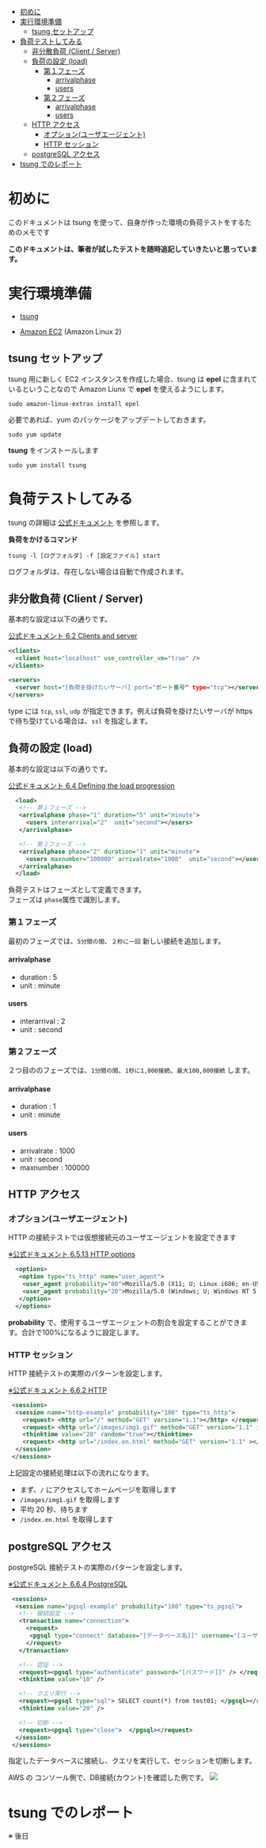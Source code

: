 <!-- code_chunk_output -->

- [初めに](#初めに)
- [実行環境準備](#実行環境準備)
  - [tsung セットアップ](#tsung-セットアップ)
- [負荷テストしてみる](#負荷テストしてみる)
  - [非分散負荷 (Client / Server)](#非分散負荷-client-server)
  - [負荷の設定 (load)](#負荷の設定-load)
    - [第１フェーズ](#第1フェーズ)
      - [arrivalphase](#arrivalphase)
      - [users](#users)
    - [第２フェーズ](#第2フェーズ)
      - [arrivalphase](#arrivalphase-1)
      - [users](#users-1)
  - [HTTP アクセス](#http-アクセス)
    - [オプション(ユーザエージェント)](#オプションユーザエージェント)
    - [HTTP セッション](#http-セッション)
  - [postgreSQL アクセス](#postgresql-アクセス)
- [tsung でのレポート](#tsung-でのレポート)

<!-- /code_chunk_output -->


# 初めに

このドキュメントは tsung を使って、自身が作った環境の負荷テストをするためのメモです

**このドキュメントは、筆者が試したテストを随時追記していきたいと思っています。**

# 実行環境準備

- [tsung](http://tsung.erlang-projects.org/)

- [Amazon EC2](https://aws.amazon.com/jp/ec2/) (Amazon Linux 2)

## tsung セットアップ
tsung 用に新しく EC2 インスタンスを作成した場合、tsung は **epel** に含まれているということなので Amazon Liunx で **epel** を使えるようにします。

```
sudo amazon-linux-extras install epel
```

必要であれば、yum のパッケージをアップデートしておきます。

```
sudo yum update
```

**tsung** をインストールします

```
sudo yum install tsung
```

# 負荷テストしてみる

tsung の詳細は [公式ドキュメント](http://tsung.erlang-projects.org/user_manual/) を参照します。

**負荷をかけるコマンド**

```
tsung -l [ログフォルダ] -f [設定ファイル] start 
```
ログフォルダは、存在しない場合は自動で作成されます。

## 非分散負荷 (Client / Server)
基本的な設定は以下の通りです。

[公式ドキュメント 6.2 Clients and server](http://tsung.erlang-projects.org/user_manual/conf-client-server.html)

```xml
<clients>
  <client host="localhost" use_controller_vm="true" />
</clients>

<servers>
  <server host="[負荷を掛けたいサーバ] port="ポート番号" type="tcp"></server>
</servers>
```
type には `tcp`, `ssl`, `udp` が指定できます。例えば負荷を掛けたいサーバが https で待ち受けている場合は、`ssl` を指定します。

## 負荷の設定 (load)
基本的な設定は以下の通りです。

[公式ドキュメント 6.4 Defining the load progression](http://tsung.erlang-projects.org/user_manual/conf-load.html)

```xml
  <load>
   <!-- 第１フェーズ -->
   <arrivalphase phase="1" duration="5" unit="minute">
     <users interarrival="2"  unit="second"></users>
   </arrivalphase>

   <!-- 第２フェーズ -->
   <arrivalphase phase="2" duration="1" unit="minute">
     <users maxnumber="100000" arrivalrate="1000"  unit="second"></users>
   </arrivalphase>
  </load>
```
負荷テストはフェーズとして定義できます。 <br>
フェーズは `phase`属性で識別します。

### 第１フェーズ
最初のフェーズでは、`5分間の間`、`２秒に一回` 新しい接続を追加します。

#### arrivalphase

- duration : 5
- unit : minute

#### users

- interarrival : 2
- unit : second

### 第２フェーズ
２つ目ののフェーズでは、`1分間の間`、`1秒に1,000接続`、`最大100,000接続` します。

#### arrivalphase

- duration : 1
- unit : minute

#### users
- arrivalrate : 1000
- unit : second
- maxnumber : 100000


## HTTP アクセス
### オプション(ユーザエージェント)
HTTP の接続テストでは仮想接続元のユーザエージェントを設定できます

[※公式ドキュメント 6.5.13 HTTP options](http://tsung.erlang-projects.org/user_manual/conf-options.html#http-options)

```xml
  <options>
   <option type="ts_http" name="user_agent">
    <user_agent probability="80">Mozilla/5.0 (X11; U; Linux i686; en-US; rv:1.7.8) Gecko/20050513 Galeon/1.3.21</user_agent>
    <user_agent probability="20">Mozilla/5.0 (Windows; U; Windows NT 5.2; fr-FR; rv:1.7.8) Gecko/20050511 Firefox/1.0.4</user_agent>
   </option>
  </options>
```
**probability** で、使用するユーザエージェントの割合を設定することができます。合計で100%になるように設定します。

### HTTP セッション
HTTP 接続テストの実際のパターンを設定します。

[※公式ドキュメント 6.6.2 HTTP](http://tsung.erlang-projects.org/user_manual/conf-sessions.html#http)

```xml
 <sessions>
  <session name="http-example" probability="100" type="ts_http">
    <request> <http url="/" method="GET" version="1.1"></http> </request>
    <request> <http url="/images/img1.gif" method="GET" version="1.1" if_modified_since="Fri, 14 Nov 2003 02:43:31 GMT"></http> </request>
    <thinktime value="20" random="true"></thinktime>
    <request> <http url="/index.en.html" method="GET" version="1.1" ></http> </request>
  </session>
 </sessions>
```
上記設定の接続処理は以下の流れになります。

- まず、`/` にアクセスしてホームページを取得します
- `/images/img1.gif` を取得します
- 平均 20 秒、待ちます
- `/index.en.html` を取得します

## postgreSQL アクセス

postgreSQL 接続テストの実際のパターンを設定します。

[※公式ドキュメント 6.6.4 PostgreSQL](http://tsung.erlang-projects.org/user_manual/conf-sessions.html#postgresql)

```xml
 <sessions>
  <session name="pgsql-example" probability="100" type="ts_pgsql">
   <!-- 接続設定 -->
   <transaction name="connection">
     <request>
      <pgsql type="connect" database="[データベース名]]" username="[ユーザ名]" />
     </request>
   </transaction>

   <!-- 認証 -->
   <request><pgsql type="authenticate" password="[パスワード]]" /> </request>
   <thinktime value="10" />

   <!-- クエリ実行 -->
   <request><pgsql type="sql"> SELECT count(*) from test01; </pgsql></request>
   <thinktime value="20" />

   <!-- 切断 -->
   <request><pgsql type="close">  </pgsql></request>
  </session>
 </sessions>
```
指定したデータベースに接続し、クエリを実行して、セッションを切断します。

AWS の コンソール側で、DB接続(カウント)を確認した例です。
![](https://raw.githubusercontent.com/Kakimoty-Field/memo/main/tsung/img/300.png)

# tsung でのレポート
※ 後日